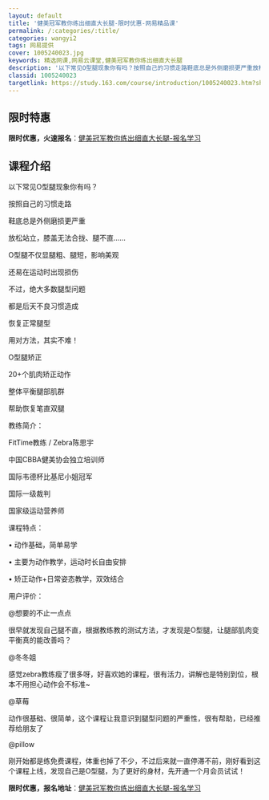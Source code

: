 ```yaml
---
layout: default
title: '健美冠军教你练出细直大长腿-限时优惠-网易精品课'
permalink: /:categories/:title/
categories: wangyi2
tags: 网易提供
cover: 1005240023.jpg
keywords: 精选网课,网易云课堂,健美冠军教你练出细直大长腿
description: '以下常见O型腿现象你有吗？按照自己的习惯走路鞋底总是外侧磨损更严重放松站立，膝盖无法合拢、腿不直……O型腿不仅显腿粗、腿'
classid: 1005240023
targetlink: https://study.163.com/course/introduction/1005240023.htm?share=1&shareId=1025206652&utm_campaign=share&utm_medium=iphoneShare&utm_source=&utm_u=1025206652
---
```


## 限时特惠

**限时优惠，火速报名**：[健美冠军教你练出细直大长腿-报名学习](https://study.163.com/course/introduction/1005240023.htm?share=1&shareId=1025206652&utm_campaign=share&utm_medium=iphoneShare&utm_source=&utm_u=1025206652)

## 课程介绍

以下常见O型腿现象你有吗？

按照自己的习惯走路

鞋底总是外侧磨损更严重

放松站立，膝盖无法合拢、腿不直……



O型腿不仅显腿粗、腿短，影响美观

还易在运动时出现损伤

不过，绝大多数腿型问题

都是后天不良习惯造成

恢复正常腿型

用对方法，其实不难！



O型腿矫正

20+个肌肉矫正动作

整体平衡腿部肌群

帮助恢复笔直双腿



教练简介：

FitTime教练 / Zebra陈思宇

中国CBBA健美协会独立培训师

国际韦德杯比基尼小姐冠军

国际一级裁判

国家级运动营养师



课程特点：

• 动作基础，简单易学

• 主要为动作教学，运动时长自由安排

• 矫正动作+日常姿态教学，双效结合



用户评价：

@想要的不止一点点

很早就发现自己腿不直，根据教练教的测试方法，才发现是O型腿，让腿部肌肉变平衡真的能改善吗？

@冬冬姐

感觉zebra教练瘦了很多呀，好喜欢她的课程，很有活力，讲解也是特别到位，根本不用担心动作会不标准~

@草莓

动作很基础、很简单，这个课程让我意识到腿型问题的严重性，很有帮助，已经推荐给朋友了

@pillow

刚开始都是练免费课程，体重也掉了不少，不过后来就一直停滞不前，刚好看到这个课程上线，发现自己是O型腿，为了更好的身材，先开通一个月会员试试！

**限时优惠，报名地址**：[健美冠军教你练出细直大长腿-报名学习](https://study.163.com/course/introduction/1005240023.htm?share=1&shareId=1025206652&utm_campaign=share&utm_medium=iphoneShare&utm_source=&utm_u=1025206652)

